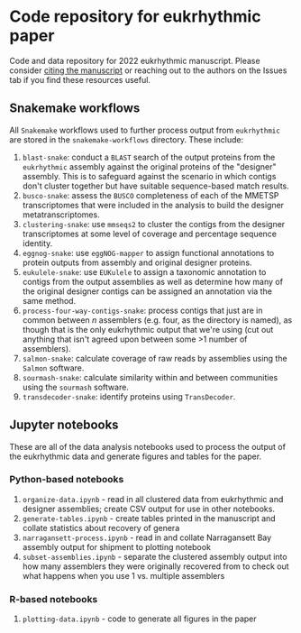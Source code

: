 # Code repository for eukrhythmic paper

Code and data repository for 2022 eukrhythmic manuscript. Please consider [citing the manuscript](https://www.biorxiv.org/content/10.1101/2022.04.25.489326v1.full.pdf+html) or reaching out to the authors on the Issues tab if you find these resources useful.

## Snakemake workflows

All `Snakemake` workflows used to further process output from `eukrhythmic` are stored in the `snakemake-workflows` directory. These include:

1. `blast-snake`: conduct a `BLAST` search of the output proteins from the `eukrhythmic` assembly against the original proteins of the "designer" assembly. This is to safeguard against the scenario in which contigs don't cluster together but have suitable sequence-based match results.
2. `busco-snake`: assess the `BUSCO` completeness of each of the MMETSP transcriptomes that were included in the analysis to build the designer metatranscriptomes.
3. `clustering-snake`: use `mmseqs2` to cluster the contigs from the designer transcriptomes at some level of coverage and percentage sequence identity.
4. `eggnog-snake`: use `eggNOG-mapper` to assign functional annotations to protein outputs from assembly and original designer proteins.
5. `eukulele-snake`: use `EUKulele` to assign a taxonomic annotation to contigs from the output assemblies as well as determine how many of the original designer contigs can be assigned an annotation via the same method.
6. `process-four-way-contigs-snake`: process contigs that just are in common between _n_ assemblers (e.g. four, as the directory is named), as though that is the only eukrhythmic output that we're using (cut out anything that isn't agreed upon between some >1 number of assemblers). 
7. `salmon-snake`: calculate coverage of raw reads by assemblies using the `Salmon` software.
8. `sourmash-snake`: calculate similarity within and between communities using the `sourmash` software.
9. `transdecoder-snake`: identify proteins using `TransDecoder`.

## Jupyter notebooks

These are all of the data analysis notebooks used to process the output of the eukrhythmic data and generate figures and tables for the paper.

### Python-based notebooks
1. `organize-data.ipynb` - read in all clustered data from eukrhythmic and designer assemblies; create CSV output for use in other notebooks.
2. `generate-tables.ipynb` - create tables printed in the manuscript and collate statistics about recovery of genera
3. `narragansett-process.ipynb` - read in and collate Narragansett Bay assembly output for shipment to plotting notebook
4. `subset-assemblies.ipynb` - separate the clustered assembly output into how many assemblers they were originally recovered from to check out what happens when you use 1 vs. multiple assemblers

### R-based notebooks
1. `plotting-data.ipynb` - code to generate all figures in the paper
